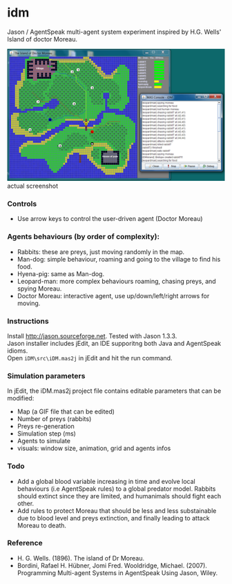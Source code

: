 idm
===

Jason / AgentSpeak multi-agent system experiment inspired by H.G. Wells' Island of doctor Moreau.

![](screenshot.png)
actual screenshot

### Controls
- Use arrow keys to control the user-driven agent (Doctor Moreau)

### Agents behaviours (by order of complexity):
- Rabbits: these are preys, just moving randomly in the map. 
- Man-dog: simple behaviour, roaming and going to the village to find his food.
- Hyena-pig: same as Man-dog.
- Leopard-man: more complex behaviours roaming, chasing preys, and spying Moreau. 
- Doctor Moreau: interactive agent, use up/down/left/right arrows for moving.

### Instructions
Install http://jason.sourceforge.net. Tested with Jason 1.3.3.  
Jason installer includes jEdit, an IDE supporitng both Java and AgentSpeak idioms.   
Open `iDM\src\iDM.mas2j` in jEdit and hit the run command.

### Simulation parameters
In jEdit, the iDM.mas2j project file contains editable parameters that can be modified:  
- Map (a GIF file that can be edited)
- Number of preys (rabbits)
- Preys re-generation 
- Simulation step (ms)
- Agents to simulate
- visuals: window size, animation, grid and agents infos

### Todo
- Add a global blood variable increasing in time and evolve local behaviours (i.e AgentSpeak rules) to a global predator model. Rabbits should extinct since they are limited, and humanimals should fight each other.
- Add rules to protect Moreau that should be less and less substainable due to blood level and preys extinction, and finally leading to attack Moreau to death.

### Reference
- H. G. Wells. (1896). The island of Dr Moreau.
- Bordini, Rafael H. Hübner, Jomi Fred. Wooldridge, Michael. (2007). Programming Multi-agent Systems in AgentSpeak Using Jason, Wiley.
